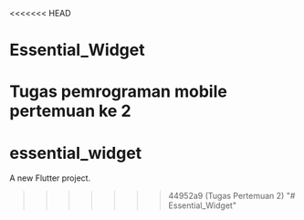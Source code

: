 <<<<<<< HEAD
# Essential_Widget
Tugas pemrograman mobile pertemuan ke 2
=======
# essential_widget

A new Flutter project.
>>>>>>> 44952a9 (Tugas Pertemuan 2)
"# Essential_Widget" 
